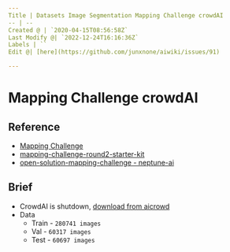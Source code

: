 ```yaml
---
Title | Datasets Image Segmentation Mapping Challenge crowdAI
-- | --
Created @ | `2020-04-15T08:56:58Z`
Last Modify @| `2022-12-24T16:16:36Z`
Labels | ``
Edit @| [here](https://github.com/junxnone/aiwiki/issues/91)

---
```

# Mapping Challenge crowdAI

## Reference

- [Mapping Challenge](https://www.crowdai.org/challenges/mapping-challenge)
- [mapping-challenge-round2-starter-kit](https://github.com/crowdAI/mapping-challenge-round2-starter-kit)
- [open-solution-mapping-challenge - neptune-ai](https://github.com/neptune-ai/open-solution-mapping-challenge)

## Brief
- CrowdAI is shutdown, [download from aicrowd](https://www.aicrowd.com/challenges/mapping-challenge/dataset_files)
- Data
  - Train - `280741 images`
  - Val - `60317 images`
  - Test - `60697 images`

